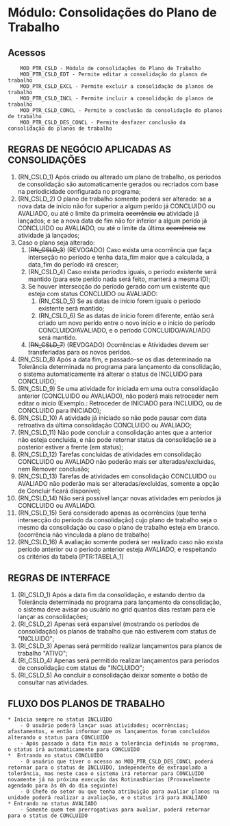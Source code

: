 # Módulo: Consolidações do Plano de Trabalho

## Acessos  

~~~text
    MOD_PTR_CSLD - Módulo de consolidações do Plano de Trabalho
    MOD_PTR_CSLD_EDT - Permite editar a consolidação do planos de trabalho
    MOD_PTR_CSLD_EXCL - Permite excluir a consolidação do planos de trabalho
    MOD_PTR_CSLD_INCL - Permite incluir a consolidação do planos de trabalho
    MOD_PTR_CSLD_CONCL - Permite a conclusão da consolidação do planos de trabalho
    MOD_PTR_CSLD_DES_CONCL - Permite desfazer conclusão da consolidação do planos de trabalho
~~~

## REGRAS DE NEGÓCIO APLICADAS AS CONSOLIDAÇÕES

1. (RN_CSLD_1) Após criado ou alterado um plano de trabalho, os períodos de consolidação são automaticamente gerados ou recriados com base na periodicidade configurada no programa;
2. (RN_CSLD_2) O plano de trabalho somente poderá ser alterado: se a nova data de início não for superior a algum perído já CONCLUIDO ou AVALIADO, ou até o limite da primeira ~~ocorrência~~ ~~ou~~ atividade já lançados; e se a nova data de fim não for inferior a algum perído já CONCLUIDO ou AVALIADO, ou até o limite da última ~~ocorrência~~ ~~ou~~ atividade já lançados;  
3. Caso o plano seja alterado:
    1. (~~RN_CSLD_3~~) (REVOGADO) Caso exista uma ocorrência que faça interseção no período e tenha data_fim maior que a calculada, a data_fim do período irá crescer;
    2. (RN_CSLD_4) Caso exista períodos iguais, o período existente será mantido (para este perído nada será feito, manterá a mesma ID);
    3. Se houver intersecção do período gerado com um existente que esteja com status CONCLUIDO ou AVALIADO:
        1. (RN_CSLD_5) Se as datas de início forem iguais o periodo existente será mantido;
        2. (RN_CSLD_6) Se as datas de início forem diferente, então será criado um novo perído entre o novo início e o início do período CONCLUIDO/AVALIADO, e o período CONCLUIDO/AVALIADO será mantido.
    4. (~~RN_CSLD_7~~) (REVOGADO) Ocorrências e Atividades devem ser transferiadas para os novos perídos.
4. (RN_CSLD_8) Após a data fim, e passado-se os dias determinado na Tolerância determinada no programa para lançamento da consolidação, o sistema automaticamente irá alterar o status de INCLUIDO para CONCLUIDO;
5. (RN_CSLD_9) Se uma atividade for iniciada em uma outra consolidação anterior (CONCLUIDO ou AVALIADO), não poderá mais retroceder nem editar o inicio (Exemplo.: Retroceder de INICIADO para INCLUIDO, ou de CONCLUIDO para INICIADO);
6. (RN_CSLD_10) A atividade já iniciado so não pode pausar com data retroativa da última consolidação CONCLUIDO ou AVALIADO;
7. (RN_CSLD_11) Não pode concluir a consolidação antes que a anterior não esteja concluida, e não pode retornar status da consolidação se a posterior estiver a frente (em status);
8. (RN_CSLD_12) Tarefas concluidas de atividades em consolidação CONCLUIDO ou AVALIADO não poderão mais ser alteradas/excluidas, nem Remover conclusão;
9. (RN_CSLD_13) Tarefas de atividades em consolidação CONCLUIDO ou AVALIADO não poderão mais ser alteradas/excluidas, somente a opção de Concluir ficará disponível;
10. (RN_CSLD_14) Não será possível lançar novas atividades em períodos já CONCLUIDO ou AVALIADO.
11. (RN_CSLD_15) Será considerado apenas as ocorrências (que tenha intersecção do período da consolidação) cujo plano de trabalho seja o mesmo da consolidação ou caso o plano de trabalho esteja em branco. (ocorrência não vinculada a plano de trabalho)
12. (RN_CSLD_16) A avaliação somente poderá ser realizado caso não exista período anterior ou o período anterior esteja AVALIADO, e respeitando os critérios da tabela [PTR:TABELA_1]

## REGRAS DE INTERFACE

1. (RI_CSLD_1) Após a data fim da consolidação, e estando dentro da Tolerância determinada no programa para lançamento da consolidação, o sistema deve avisar ao usuário no grid quantos dias restam para ele lançar as consolidações;
2. (RI_CSLD_2) Apenas será expansível (mostrando os períodos de consolidação) os planos de trabalho que não estiverem com status de "INCLUIDO";
3. (RI_CSLD_3) Apenas será permitido realizar lançamentos para planos de trabalho "ATIVO";
4. (RI_CSLD_4) Apenas será permitido realizar lançamentos para periodos de consolidação com status de "INCLUIDO";
5. (RI_CSLD_5) Ao concluir a consolidação deixar somente o botão de consultar nas atividades.

## FLUXO DOS PLANOS DE TRABALHO  

~~~text
* Inicia sempre no status INCLUIDO
    - O usuário poderá lançar suas atividades; ocorrências; afastamentos, e então informar que os lançamentos foram concluídos alterando o status para CONCLUIDO
    - Após passado a data fim mais a tolerância definida no programa, o status irá automaticamente para CONCLUIDO
*  Entrando no status CONCLUIDO
    - O usuário que tiver o acesso ao MOD_PTR_CSLD_DES_CONCL poderá retornar para o status de INCLUIDO, independente de extrapolado a tolerância, mas neste caso o sistema irá retornar para CONCLUIDO novamente já na próxima execução das RotinasDiarias (Provavelmente agendado para às 0h do dia seguinte)
    - O Chefe do setor ou que tenha atribuição para avaliar planos na unidade poderá realizar a avaliação, e o status irá para AVALIADO
* Entrando no status AVALIADO
    - Somente quem tem prerrogativas para avaliar, poderá retornar para o status de CONCLUIDO
~~~

